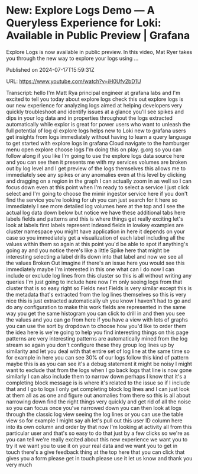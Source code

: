 # New: Explore Logs Demo — A Queryless Experience for Loki: Available in Public Preview | Grafana

Explore Logs is now available in public preview. In this video, Mat Ryer takes you through the new way to explore your logs using ...

Published on 2024-07-17T15:59:31Z

URL: https://www.youtube.com/watch?v=iH0Ufv2bD1U

Transcript: hello I'm Matt Rya principal engineer at grafana labs and I'm excited to tell you today about explore logs check this out explore logs is our new experience for analyzing logs aimed at helping developers very quickly troubleshoot and identify issues at a glance you'll see spikes and dips in your log data and in properties throughout the logs extracted automatically while explor is great for power users who want to unleash the full potential of log ql explore logs helps new to Loki new to grafana users get insights from logs immediately without having to learn a query language to get started with explore logs in grafana Cloud navigate to the hamburger menu open explore choose logs I'm doing this on play. g.org so you can follow along if you like I'm going to use the explore logs data source here and you can see then it presents me with my services volumes are broken out by log level and I get preview of the logs themselves this allows me to immediately see any spikes or any anomalies even at this level by clicking and dragging on a region in the graph I can actually zoom in as well so I can focus down even at this point when I'm ready to select a service I just click select and I'm going to choose the mimir ingestor service here if you don't find the service you're looking for uh you can just search for it here so immediately I see more detailed log volumes here at the top and I see the actual log data down below but notice we have these additional tabs here labels fields and patterns and this is where things get really exciting let's look at labels first labels represent indexed fields in lowkey examples are cluster namespace you might have application in here it depends on your case so you immediately get a visualization of each label including all the values within them so again at this point you'd be able to spot if anything's going ay and you notice there's like a little Spike here that might be interesting selecting a label drills down into that label and now we see all the values Broken Out imagine if there's an issue here you would see this immediately maybe I'm interested in this one what can I do now I can include or exclude log lines from this cluster so this is all without writing any queries I'm just going to include here now I'm only seeing logs from that cluster that is so easy right so Fields next Fields is very similar except this is the metadata that's extracted from the log lines themselves so this is very nice this is just extracted automatically uh you know I haven't had to go and do any configuration to make this work fields are represented in the same way you get the same histogram you can click to drill in and then you see the values and you can go from here if you have a view with lots of graphs you can use the sort by dropdown to choose how you'd like to order them the idea here is we're going to help you find interesting things on this page patterns are very interesting patterns are automatically mined from the log stream so again you don't configure these they group log lines up by similarity and let you deal with that entire set of log line at the same time so for example in here you can see 30% of our logs follow this kind of pattern maybe this is as you can see it's a debug statement it might be noisy I might want to exclude that from the logs when I go back logs that line is now gone similarly I can also include them to narrow down perhaps I know that it's a completing block message is is where it's related to the issue so if I include that and I go to logs I only get completing block log lines and I can just look at them all as as one and figure out anomalies from there so this is all about narrowing down find the right things very quickly and get rid of all the noise so you can focus once you've narrowed down you can then look at logs through the classic log view seeing the log lines or you can use the table view so for example I might say ah let's pull out this user ID column here into its own column and order by that now I'm looking at activity all from this particular user and that's so easy to do that just by a few clicks so we're as you can tell we're really excited about this new experience we want you to try it we want you to use it on your real data and we want you to get in touch there's a give feedback thing at the top here that you can click that gives you a form please get in touch please use it let us know and thank you very much

